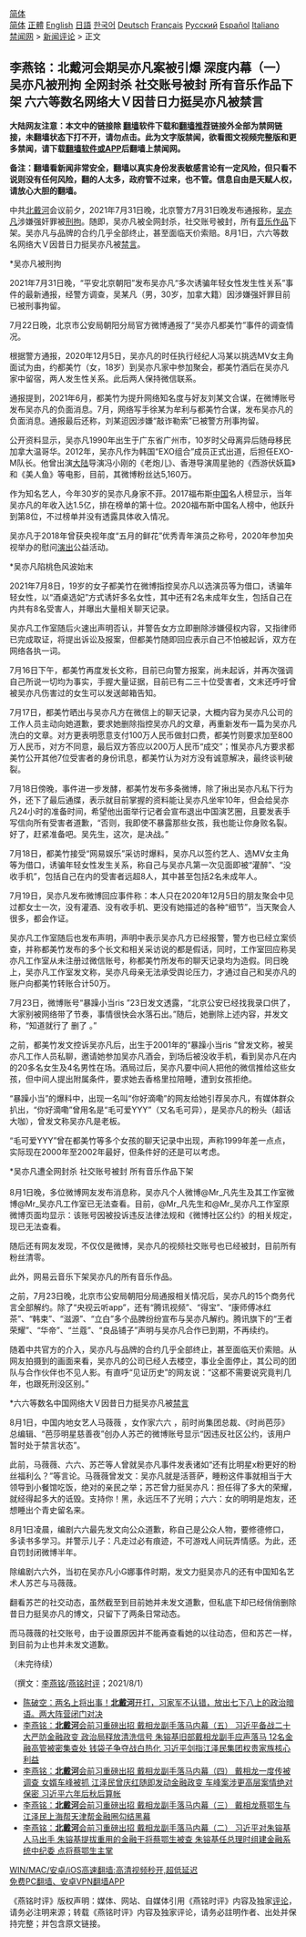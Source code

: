  <!-- 面包屑导航 --> <div class="breadcrumb"><!-- GTranslate: https://gtranslate.io/ -->  <div class="switcher notranslate">  <div class="selected">  <a href="#" onclick="return false;"> 简体</a>  </div>  <div class="option">  <a href="https://www.bannedbook.org" onclick="doGTranslate('zh-CN|zh-CN');jQuery('div.switcher div.selected a').html(jQuery(this).html());return false;" title="简体中文" class="nturl selected"> 简体</a>  <a href="https://www.bannedbook.org/zh-tw/" onclick="doGTranslate('zh-CN|zh-TW');jQuery('div.switcher div.selected a').html(jQuery(this).html());return false;" title="繁體中文" class="nturl"> 正體</a>  <a href="https://www.bannedbook.org/en/" onclick="doGTranslate('zh-CN|en');jQuery('div.switcher div.selected a').html(jQuery(this).html());return false;" title="English" class="nturl"> English</a>  <a href="https://www.bannedbook.org/ja/" onclick="doGTranslate('zh-CN|ja');jQuery('div.switcher div.selected a').html(jQuery(this).html());return false;" title="日本語" class="nturl"> 日語</a>  <a href="https://www.bannedbook.org/ko/" onclick="doGTranslate('zh-CN|ko');jQuery('div.switcher div.selected a').html(jQuery(this).html());return false;" title="한국어" class="nturl"> 한국어</a>  <a href="https://www.bannedbook.org/de/" onclick="doGTranslate('zh-CN|de');jQuery('div.switcher div.selected a').html(jQuery(this).html());return false;" title="Deutsch" class="nturl"> Deutsch</a>  <a href="https://www.bannedbook.org/fr/" onclick="doGTranslate('zh-CN|fr');jQuery('div.switcher div.selected a').html(jQuery(this).html());return false;" title="Français" class="nturl"> Français</a>  <a href="https://www.bannedbook.org/ru/" onclick="doGTranslate('zh-CN|ru');jQuery('div.switcher div.selected a').html(jQuery(this).html());return false;" title="Русский" class="nturl"> Русский</a>  <a href="https://www.bannedbook.org/es/" onclick="doGTranslate('zh-CN|es');jQuery('div.switcher div.selected a').html(jQuery(this).html());return false;" title="Español" class="nturl"> Español</a>  <a href="https://www.bannedbook.org/it/" onclick="doGTranslate('zh-CN|it');jQuery('div.switcher div.selected a').html(jQuery(this).html());return false;" title="Italiano" class="nturl"> Italiano</a>  </div>  </div>      <div class='breadcrumb-sub'><!-- Breadcrumb NavXT 6.3.0 --> <a href="https://www.bannedbook.org/" class="home">禁闻网</a> &gt; <a href="https://www.bannedbook.org/bnews/comments/" class="category">新闻评论</a> &gt; 正文</div></div><h2>李燕铭：北戴河会期吴亦凡案被引爆 深度内幕（一）吴亦凡被刑拘 全网封杀 社交账号被封 所有音乐作品下架 六六等数名网络大Ｖ因昔日力挺吴亦凡被禁言</h2> <p class="notice"><b>大陆网友注意：本文中的链接除 <a href="https://github.com/bannedbook/fanqiang" >翻墙</a>软件下载和<a href="https://github.com/killgcd/justmysocks/blob/master/README.md">翻墙推荐</a>链接外全部为禁网链接，未翻墙状态下打不开，请勿点击。此为文字版禁闻，欲看图文视频完整版和更多禁闻，请下载<a href="https://github.com/bannedbook/fanqiang">翻墙软件或APP</a>后翻墙上禁闻网。</p><p>备注：翻墙看新闻非常安全，翻墙以真实身份发表敏感言论有一定风险，但只看不说则没有任何风险，翻的人太多，政府管不过来，也不管。信息自由是天赋人权，请放心大胆的翻墙。</b></p>  <div class="entry"> <p></p> <p>中共<a href="https://www.bannedbook.org/bnews/tag/%E5%8C%97%E6%88%B4%E6%B2%B3/" class="st_tag internal_tag" rel="tag" title="标签 北戴河 下的日志">北戴河</a>会议前夕&#65292;2021年7月31日晚&#65292;北京警方7月31日晚发布通报称&#65292;<a href="https://www.bannedbook.org/bnews/tag/%e5%90%b4%e4%ba%a6%e5%87%a1/" class="st_tag internal_tag" rel="tag" title="标签 吴亦凡 下的日志">吴亦凡</a>涉嫌强奸罪被<a href="https://www.bannedbook.org/bnews/tag/%E5%88%91%E6%8B%98/" class="st_tag internal_tag" rel="tag" title="标签 刑拘 下的日志">刑拘</a>&#12290;随即&#65292;吴亦凡被全网封杀&#65292;社交账号被封&#65292;所有<a href="https://www.bannedbook.org/bnews/tag/%e9%9f%b3%e4%b9%90/" class="st_tag internal_tag" rel="tag" title="标签 音乐 下的日志">音乐</a><a href="https://www.bannedbook.org/bnews/tag/%E4%BD%9C%E5%93%81/" class="st_tag internal_tag" rel="tag" title="标签 作品 下的日志">作品</a>下架&#12290;吴亦凡与品牌的合约几乎全部终止&#65292;甚至面临天价索赔&#12290;8月1日&#65292;六六等数名网络大Ｖ因昔日力挺吴亦凡被<span class='wp_keywordlink_affiliate'><a href="https://www.bannedbook.org/bnews/bblog/" title="禁言博客" target="_blank">禁言</a></span>&#12290;</p> <p>   *吴亦凡被刑拘</p> <p>2021年7月31日晚&#65292;&#8220;平安北京朝阳&#8221;发布吴亦凡&#8220;多次诱骗年轻女性发生性关系&#8221;事件的最新通报&#65292;经警方调查&#65292;吴某凡&#65288;男&#65292;30岁&#65292;加拿大籍&#65289;因涉嫌强奸罪目前已被刑事拘留&#12290; </p> <p>7月22日晚&#65292;北京市公安局朝阳分局官方微博通报了&#8220;吴亦凡都美竹&#8221;事件的调查情况&#12290;</p> <p>根据警方通报&#65292;2020年12月5日&#65292;吴亦凡的时任执行经纪人冯某以挑选MV女主角面试为由&#65292;约都美竹&#65288;女&#65292;18岁&#65289;到吴亦凡家中参加聚会&#65292;都美竹酒后在吴亦凡家中留宿&#65292;两人发生性关系&#12290;此后两人保持微信联系&#12290;</p> <p>通报提到&#65292;2021年6月&#65292;都美竹为提升网络知名度与好友刘某文合谋&#65292;在微博账号发布吴亦凡的负面消息&#12290;7月&#65292;网络写手徐某为牟利与都美竹合谋&#65292;发布吴亦凡的负面消息&#12290;通报最后还称&#65292;刘某迢因涉嫌&#8220;敲诈勒索&#8221;已被警方刑事拘留&#12290;</p> <p>   公开资料显示&#65292;吴亦凡1990年出生于广东省广州市&#65292;10岁时父母离异后随母移民加拿大温哥华&#12290;2012年&#65292;吴亦凡作为韩国&#8220;EXO组合&#8221;成员正式出道&#65292;后担任EXO-M队长&#12290;他曾出演<span class='wp_keywordlink_affiliate'><a href="https://www.bannedbook.org/" title="大陆" target="_blank">大陆</a></span>导演冯小刚的&#12298;老炮儿&#12299;&#12289;香港导演周星驰的&#12298;西游伏妖篇&#12299;和&#12298;美人鱼&#12299;等电影&#65292;目前&#65292;其微博粉丝达5,160万&#12290;</p> <p>作为知名艺人&#65292;今年30岁的吴亦凡身家不菲&#12290;2017福布斯<span class='wp_keywordlink_affiliate'><a href="https://www.bannedbook.org/" title="中国" target="_blank">中国</a></span>名人榜显示&#65292;当年吴亦凡的年收入达1.5亿&#65292;排在榜单的第十位&#12290;2020福布斯中国名人榜中&#65292;他跃升到第8位&#65292;不过榜单并没有透露具体收入情况&#12290;</p>  <p>吴亦凡于2018年曾获央视年度&#8220;五月的鲜花&#8221;优秀青年演员之称号&#65292;2020年参加央视举办的慰问<span class='wp_keywordlink_affiliate'><a href="https://zh-cn.shenyunperformingarts.org/" title="演出" target="_blank">演出</a></span>公益活动&#12290;</p> <p>   *吴亦凡陷桃色风波始末</p> <p>2021年7月8日&#65292;19岁的女子都美竹在微博指控吴亦凡以选演员等为借口&#65292;诱骗年轻女性&#65292;以&#8220;酒桌选妃&#8221;方式诱奸多名女性&#65292;其中还有2名未成年女生&#65292;包括自己在内共有8名受害人&#65292;并曝出大量相关聊天记录&#12290;</p> <p>吴亦凡工作室随后火速出声明否认&#65292;并警告女方立即删除涉嫌侵权内容&#65292;又指律师已完成取证&#65292;将提出诉讼及报案&#65292;但都美竹随即回应表示自己不怕被起诉&#65292;双方在网络各执一词&#12290;</p> <p>7月16日下午&#65292;都美竹再度发长文称&#65292;目前已向警方报案&#65292;尚未起诉&#65292;并再次强调自己所说一切均为事实&#65292;手握大量证据&#65292;目前已有二三十位受害者&#65292;文末还呼吁曾被吴亦凡伤害过的女生可以发送邮箱告知&#12290;</p> <p>7月17日&#65292;都美竹晒出与吴亦凡方在微信上的聊天记录&#65292;大概内容为吴亦凡公司的工作人员主动向她道歉&#65292;要求她删除指控吴亦凡的文章&#65292;再重新发布一篇为吴亦凡洗白的文章&#12290;对方更表明愿意支付100万人民币做封口费&#65292;都美竹则要求加至800万人民币&#65292;对方不同意&#65292;最后双方答应以200万人民币&#8220;成交&#8221;&#65307;惟吴亦凡方要求都美竹公开其他7位受害者的身份讯息&#65292;都美竹认为对方没有诚意解决&#65292;最终谈判破裂&#12290;</p> <p>   7月18日傍晚&#65292;事件进一步发酵&#65292;都美竹发布多条微博&#65292;除了揪出吴亦凡私下行为外&#65292;还下了最后通牒&#65292;表示就目前掌握的资料能让吴亦凡坐牢10年&#65292;但会给吴亦凡24小时的准备时间&#65292;希望他出面举行记者会宣布退出中国演艺圈&#65292;且要发表手写信向所有受害者道歉&#65292;&#8220;否则&#65292;我即使不暴露那些女孩&#65292;我也能让你身败名裂&#12290;好了&#65292;赶紧准备吧&#12290;吴先生&#65292;这次&#65292;是决战&#12290;&#8221;</p> <p>7月18日&#65292;都美竹接受&#8220;网易娱乐&#8221;采访时爆料&#65292;吴亦凡以签约艺人&#12289;选MV女主角等为借口&#65292;诱骗年轻女性发生关系&#65292;称自己与吴亦凡第一次见面即被&#8220;灌醉&#8221;&#12289;&#8220;没收手机&#8221;&#65292;包括自己在内的受害者远超8人&#65292;其中甚至包括2名未成年人&#12290;</p> <p>7月19日&#65292;吴亦凡发布微博回应事件称&#65306;本人只在2020年12月5日的朋友聚会中见过都女士一次&#65292;没有灌酒&#12289;没有收手机&#12289;更没有她描述的各种&#8220;细节&#8221;&#65292;当天聚会人很多&#65292;都会作证&#12290;</p>  <p>吴亦凡工作室随后也发布声明&#65292;声明中表示吴亦凡方已经报警&#65292;警方也已经立案侦查&#65292;并称都美竹发布的多个长文和相关采访说的都是假话&#65292;同时&#65292;工作室回应称吴亦凡工作室从未注册过微信账号&#65292;称都美竹所发布的聊天记录均为造假&#12290;同日晚上&#65292;吴亦凡工作室发文称&#65292;吴亦凡母亲无法承受舆论压力&#65292;才通过自己和吴亦凡的账户向都美竹转账合计50万&#12290;</p> <p>   7月23日&#65292;微博账号&#8220;暴躁小当ris &#8221;23日发文透露&#65292;&#8220;北京公安已经找我录口供了&#65292;大家别被网络带了节奏&#65292;事情很快会水落石出&#12290;&#8221;随后&#65292;她删除上述内容&#65292;并发文称&#65292;&#8220;知道就行了 删了 &#8203;&#8203;&#8203;&#8203;&#12290;&#8221;</p> <p>之前&#65292;都美竹发文控诉吴亦凡后&#65292;出生于2001年的&#8220;暴躁小当ris &#8221;曾发文称&#65292;被吴亦凡工作人员私聊&#65292;邀请她参加吴亦凡酒会&#65292;到场后被没收手机&#65292;看到吴亦凡在内的20多名女生及4名男性在场&#12290;酒局过后&#65292;吴亦凡要中间人把他的微信推给这些女孩&#65292;但中间人提出附属条件&#65292;要求她去香格里拉陪睡&#65292;遭到女孩拒绝&#12290;</p> <p>&#8220;暴躁小当&#8221;的爆料中&#65292;出现一名叫&#8220;你好滴嘞&#8221;的网友给她引荐吴亦凡&#65292;有媒体群众扒出&#65292;&#8220;你好滴嘞&#8221;曾用名是&#8220;毛可爱YYY&#8221;&#65288;又名毛可异&#65289;&#65292;是吴亦凡的粉头&#65288;超话大咖&#65289;&#65292;曾发文称吴亦凡是老板&#12290;</p> <p>&#8220;毛可爱YYY&#8221;曾在都美竹等多个女孩的聊天记录中出现&#65292;声称1999年差一点点&#65292;实际现在2000年至2002年最好&#65292;但条件好的还是可以考虑&#12290;</p> <p>*吴亦凡遭全网封杀 社交账号被封 所有音乐作品下架<br />&nbsp;<br />8月1日晚&#65292;多位微博网友发布消息称&#65292;吴亦凡个人微博@Mr_凡先生及其工作室微博@Mr_吴亦凡工作室已无法查看&#12290;目前&#65292;@Mr_凡先生和@Mr_吴亦凡工作室原微博页面均显示&#65306;该账号因被投诉违反法律法规和&#12298;微博社区公约&#12299;的相关规定&#65292;现已无法查看&#12290;</p> <p>随后还有网友发现&#65292;不仅仅是微博&#65292;吴亦凡的视频社交账号也已经被封&#65292;目前所有粉丝清零&#12290;</p> <p>此外&#65292;网易云音乐下架吴亦凡的所有音乐作品&#12290;</p> <p>之前&#65292;7月23日晚&#65292;北京市公安局朝阳分局通报相关情况后&#65292;吴亦凡的15个商务代言全部解约&#12290;除了&#8220;央视云听app&#8221;&#65292;还有&#8220;腾讯视频&#8221;&#12289;&#8220;得宝&#8221;&#12289;&#8220;康师傅冰红茶&#8221;&#12289;&#8220;韩束&#8221;&#12289;&#8220;滋源&#8221;&#12289;&#8220;立白&#8221;多个品脾纷纷宣布与吴亦凡解约&#12290;腾讯旗下的&#8220;王者荣耀&#8221;&#12289;&#8220;华帝&#8221;&#12289;&#8220;兰蔻&#8221;&#12289;&#8220;良品铺子&#8221;声明与吴亦凡合作已到期&#65292;不再续约&#12290;</p>  <p>随着中共官方的介入&#65292;吴亦凡与品牌的合约几乎全部终止&#65292;甚至面临天价索赔&#12290;从网友拍摄到的画面来看&#65292;吴亦凡的公司已经人去楼空&#65292;事业全面停止&#65292;其公司的团队与合作伙伴也不见人影&#12290;有直呼&#8220;见证历史&#8221;的网友说&#65306;&#8220;这都不需要说究竟判几年&#65292;也跟死刑没区别&#12290;&#8221;</p> <p>   *六六等数名中国网络大Ｖ因昔日力挺吴亦凡被<a href="https://www.bannedbook.org/bnews/tag/%E7%A6%81%E8%A8%80/" class="st_tag internal_tag" rel="tag" title="标签 禁言 下的日志">禁言</a></p> <p>8月1日&#65292;中国内地女艺人马薇薇 &#65292;女作家六六 &#65292;前时尚集团总裁&#12289;&#12298;时尚芭莎&#12299;总编辑&#12289;&#8220;芭莎明星慈善夜&#8221;创办人苏芒的微博账号显示&#8220;因违反社区公约&#65292;该用户暂时处于禁言状态&#8221;&#12290;</p> <p>此前&#65292;马薇薇&#12289;六六&#12289;苏芒等人曾就吴亦凡事件发表诸如&#8220;还有比明星x粉更好的粉丝福利么&#65311;&#8221;等言论&#12290;马薇薇曾发文&#65306;吴亦凡就是活菩萨&#65292;睡粉这件事就相当于大领导到小餐馆吃饭&#65292;绝对的亲民之举&#65307;苏芒曾力挺吴亦凡&#65306;担任得了多大的荣耀&#65292;就经得起多大的诋毁&#12290;支持你&#65281;黑&#65292;永远压不了光明&#65307;六六&#65306;女的明明是炮友&#65292;还想睡出个青史留名来&#12290;</p> <p>8月1日凌晨&#65292;编剧六六最先发文向公众道歉&#65292;称自己是公众人物&#65292;要修德修口&#65292;多读书多学习&#12290;并警示儿子&#65306;凡走过必有痕迹&#65292;不可游戏人间玩弄情感&#12290;为此&#65292;还自罚封闭微博半年&#12290;</p> <p>除编剧六六外&#65292;当初在吴亦凡小G娜事件时期&#65292;发文力挺吴亦凡的还有中国知名艺术人苏芒与马薇薇&#12290;</p> <p>   翻看苏芒的社交动态&#65292;虽然截至到目前她并未发文道歉&#65292;但私底下却已经俏俏删除昔日力挺吴亦凡的博文&#65292;只留下了两条日常动态&#12290;</p> <p>而马薇薇的社交账号&#65292;由于设置原因并不能再查看她的以往动态&#65292;但和苏芒一样&#65292;到目前为止也并未发文道歉&#12290;</p> <p>&#65288;未完待续&#65289;</p>  <p>&#65288;撰文&#65306;<a href="https://www.bannedbook.org/bnews/tag/%e6%9d%8e%e7%87%95%e9%93%ad/" class="st_tag internal_tag" rel="tag" title="标签 李燕铭 下的日志">李燕铭</a>/<a href="https://www.bannedbook.org/bnews/tag/%e7%87%95%e9%93%ad%e6%97%b6%e8%af%84/" class="st_tag internal_tag" rel="tag" title="标签 燕铭时评 下的日志">燕铭时评</a>&#65307;2021/8/1&#65289;</p> <ul class='op-related-articles' title='相关阅读'> <li><a href='https://www.bannedbook.org/bnews/bannedvideo/20210801/1598315.html' target='_blank'>陈破空：两名上将出事！<b>北戴河</b>开打，习家军不认错，放出七下八上的政治暗语。两大阵营闭门对决</a></li> <li><a href='https://www.bannedbook.org/bnews/comments/20210801/1598265.html' target='_blank'>李燕铭：<b>北戴河</b>会前习重磅出招 戴相龙副手落马内幕（五） 习近平备战二十大严防金融政变 政治局释放清洗信号 朱镕基旧部戴相龙副手应声落马 12名金融高管被密集查处 钱袋子争夺战白热化 习近平剑指江泽民集团权贵家族核心利益</a></li> <li><a href='https://www.bannedbook.org/bnews/comments/20210801/1598257.html' target='_blank'>李燕铭：<b>北戴河</b>会前习重磅出招 戴相龙副手落马内幕（四） 戴相龙一度传被调查 女婿车峰被抓 江泽民曾庆红随即发动金融政变 车峰案涉更高层案情绝对保密 习近平六年后秋后算帐</a></li> <li><a href='https://www.bannedbook.org/bnews/comments/20210801/1598243.html' target='_blank'>李燕铭：<b>北戴河</b>会前习重磅出招 戴相龙副手落马内幕（三） 戴相龙蔡鄂生与江泽民上海帮天津帮金融圈勾结黑幕</a></li> <li><a href='https://www.bannedbook.org/bnews/comments/20210801/1598242.html' target='_blank'>李燕铭：<b>北戴河</b>会前习重磅出招 戴相龙副手落马内幕（二） 习近平对朱镕基人马出手 朱镕基提拔重用的金融干将蔡鄂生被查 朱镕基任总理时组建金融系统中纪委 点将蔡鄂生主掌</a></li> </ul> <p class="texttj"> <a href="https://github.com/bannedbook/fanqiang/wiki/V2ray%E6%9C%BA%E5%9C%BA" target="_blank">WIN/MAC/安卓/iOS高速翻墙:高清视频秒开,超低延迟</a><br/> <a href="https://github.com/bannedbook/fanqiang/wiki/%E7%A6%81%E9%97%BB%E7%BD%91%E5%AE%89%E5%8D%93%E7%BF%BB%E5%A2%99%E6%96%B0%E9%97%BBAPP" target="_blank">免费PC翻墙、安卓VPN翻墙APP</a></p><p>&#12298;燕铭时评&#12299;版权声明&#65306;媒体&#12289;网站&#12289;自媒体引用&#12298;燕铭时评&#12299;内容及独家<span class='wp_keywordlink_affiliate'><a href="https://www.bannedbook.org/bnews/comments/" title="新闻评论" target="_blank">评论</a></span>&#65292;请务必注明来源&#65307;转载&#12298;燕铭时评&#12299;内容及独家评论&#65292;请务必註明作者&#12289;出处并保持完整&#65307;并包含原文链接&#12290;  </p><a name='sharetosocial'></a>  <div style="margin-bottom:5px;padding-bottom:5px;clear:both"> <div id="archive-pix-1" class="banner-ads"> <!-- AuctionX Display platform tag START --> <div id="26318x728x90x621x_ADSLOT2" clicktrack="%%CLICK_URL_ESC%%"></div> <!-- AuctionX Display platform tag END --> </div> <div id="archive-pix-2" class="banner-ads"> <!-- AuctionX Display platform tag START --> <div id="26315x300x250x621x_ADSLOT2" clicktrack="%%CLICK_URL_ESC%%"></div> <!-- AuctionX Display platform tag END --> </div> </div>  <div id="archive-pix-1" class="banner-ads"> <!-- AuctionX Display platform tag START --> <div id="26318x728x90x621x_ADSLOT3" clicktrack="%%CLICK_URL_ESC%%"></div> <!-- AuctionX Display platform tag END --> </div> </div><!--END ENTRY--> 